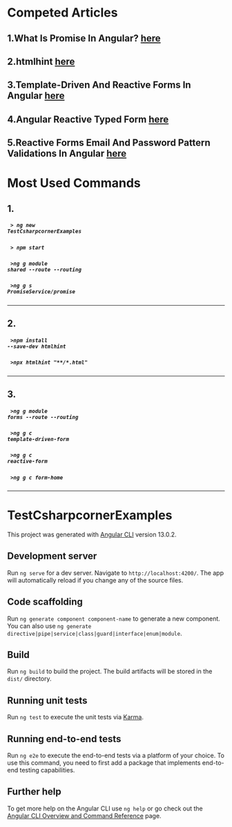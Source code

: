 # Competed Articles
## 1.What Is Promise In Angular? [here](https://www.c-sharpcorner.com/blogs/what-is-promise-in-angular)
## 2.htmlhint [here](https://htmlhint.com/docs/user-guide/getting-started)
## 3.Template-Driven And Reactive Forms In Angular [here](https://www.c-sharpcorner.com/blogs/templatedriven-and-reactive-forms-in-angular)
## 4.Angular Reactive Typed Form [here](https://www.c-sharpcorner.com/blogs/angular-reactive-typed-form)
## 5.Reactive Forms Email And Password Pattern Validations In Angular [here](https://www.c-sharpcorner.com/blogs/email-and-password-pattern-in-angular)
# Most Used Commands 
## 1.
##### <code> > ng new TestCsharpcornerExamples </code>
##### <code> > npm start  </code>
##### <code> >ng g module shared --route --routing    </code>
##### <code> >ng g s PromiseService/promise    </code>
----------------------------------------------------------
## 2.
 ##### <code> >npm install --save-dev htmlhint </code>
 ##### <code> >npx htmlhint "**/*.html" </code>

----------------------------------------------------------
## 3.
 ##### <code> >ng g module forms --route --routing </code>
 ##### <code> >ng g c template-driven-form</code>
 ##### <code> >ng g c reactive-form</code>
 ##### <code> >ng g c form-home</code>
----------
  

# TestCsharpcornerExamples

This project was generated with [Angular CLI](https://github.com/angular/angular-cli) version 13.0.2.

## Development server

Run `ng serve` for a dev server. Navigate to `http://localhost:4200/`. The app will automatically reload if you change any of the source files.

## Code scaffolding

Run `ng generate component component-name` to generate a new component. You can also use `ng generate directive|pipe|service|class|guard|interface|enum|module`.

## Build

Run `ng build` to build the project. The build artifacts will be stored in the `dist/` directory.

## Running unit tests

Run `ng test` to execute the unit tests via [Karma](https://karma-runner.github.io).

## Running end-to-end tests

Run `ng e2e` to execute the end-to-end tests via a platform of your choice. To use this command, you need to first add a package that implements end-to-end testing capabilities.

## Further help

To get more help on the Angular CLI use `ng help` or go check out the [Angular CLI Overview and Command Reference](https://angular.io/cli) page.
